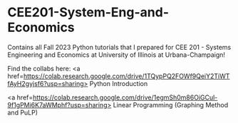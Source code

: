 # CEE201-System-Eng-and-Economics

Contains all Fall 2023 Python tutorials that I prepared for CEE 201 - Systems Engineering and Economics at University of Illinois at Urbana-Champaign!

Find the collabs here:
<a href=https://colab.research.google.com/drive/1TQypPQ2FOWf9QeiY2TiWTfAyH2gyjsf6?usp=sharing> Python Introduction</a>

<a href=https://colab.research.google.com/drive/1egmSh0m86OiGCul-9f1gPMi6K7aWMphf?usp=sharing> Linear Programming (Graphing Method and PuLP) </a>

